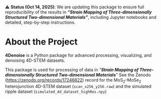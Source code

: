 ⚠️ **Status (Oct 14, 2025)**: We are updating this package to ensure full reproducibility of the results in **_“Strain Mapping of Three-dimensionally Structured Two-dimensional Materials”_**, including Jupyter notebooks and detailed, step-by-step instructions.

# About the Project
**4Denoise** is a Python package for advanced processing, visualizing, and denoising 4D-STEM datasets.

This package is used for processing of data in _"**Strain Mapping of Three-dimensionally Structured Two-dimensional Materials**"_
See the Zenodo (https://zenodo.org/records/17246822) record for the MoS<sub>2</sub>–MoSe<sub>2</sub> heterojunction 4D-STEM dataset (`scan_x256_y256.raw`) and the simulated ripple dataset (`simulated_4d_dataset_highRes.npy`)
